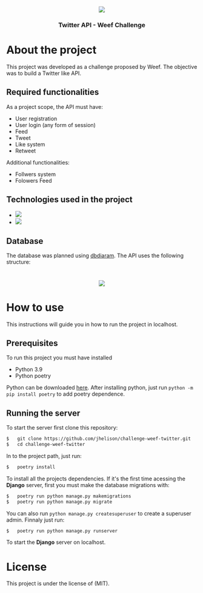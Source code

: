 <h1 align="center">
<img src="https://weef.com.br/assets/images/logo-header.svg" />
</h1>

<h3 align="center">
	Twitter API - Weef Challenge
</h3>

# About the project

This project was developed as a challenge proposed by Weef. The objective was to build a Twitter like API.

## Required functionalities

As a project scope, the API must have:

-   User registration
-   User login (any form of session)
-   Feed
-   Tweet
-   Like system
-   Retweet

Additional functionalities:

-   Follwers system
-   Folowers Feed

## Technologies used in the project

-   <img src="https://img.shields.io/badge/django-%23092E20.svg?style=for-the-badge&logo=django&logoColor=white" />
-   <img src="https://img.shields.io/badge/DJANGO-REST-ff1709?style=for-the-badge&logo=django&logoColor=white&color=ff1709&labelColor=gray" />

## Database

The database was planned using [dbdiaram](https://dbdiagram.io).
The API uses the following structure:

<h1 align="center">
<img src="https://i.ibb.co/jZb7pKM/Challenge-Weef-1.png" />
</h1>

# How to use

This instructions will guide you in how to run the project in localhost.

## Prerequisites

To run this project you must have installed

-   Python 3.9
-   Python poetry

Python can be downloaded [here](https://www.python.org/ftp/python/3.9.5/python-3.9.5-embed-amd64.zip). After installing python, just run `python -m pip install poetry` to add poetry dependence.

## Running the server

To start the server first clone this repository:

```bash
$   git clone https://github.com/jhelison/challenge-weef-twitter.git
$   cd challenge-weef-twitter
```

In to the project path, just run:

```bash
$   poetry install
```

To install all the projects dependencies. If it's the first time acessing the **Django** server, first you must make the database migrations with:

```bash
$   poetry run python manage.py makemigrations
$   poetry run python manage.py migrate
```

You can also run `python manage.py createsuperuser` to create a superuser admin. Finnaly just run:

```bash
$   poetry run python manage.py runserver
```

To start the **Django** server on localhost.

# License

This project is under the license of (MIT).
